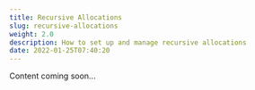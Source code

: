 ```yaml
---
title: Recursive Allocations
slug: recursive-allocations
weight: 2.0
description: How to set up and manage recursive allocations
date: 2022-01-25T07:40:20
---
```



Content coming soon...


